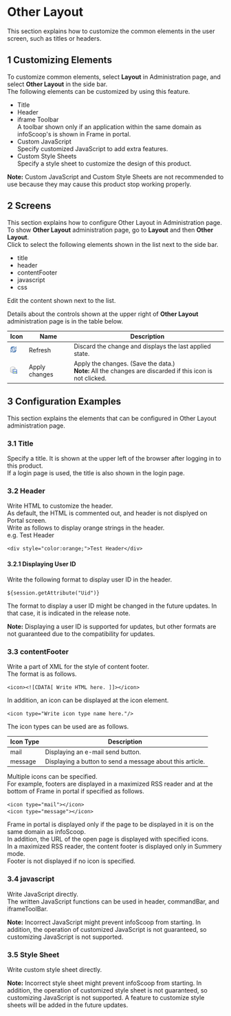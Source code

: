 # Other Layout

This section explains how to customize the common elements in the user screen, such as titles or headers.

## 1 Customizing Elements

To customize common elements, select **Layout** in Administration page, and select **Other Layout** in the side bar.  
The following elements can be customized by using this feature.

  * Title
  * Header
  * iframe Toolbar  
A toolbar shown only if an application within the same domain as infoScoop's is shown in Frame in portal.
  * Custom JavaScript  
Specify customized JavaScript to add extra features.
  * Custom Style Sheets  
Specify a style sheet to customize the design of this product.

**Note:** Custom JavaScript and Custom Style Sheets are not recommended to use
because they may cause this product stop working properly.

## 2 Screens

This section explains how to configure Other Layout in Administration page.  
To show **Other Layout** administration page, go to **Layout** and then **Other Layout**.  
Click to select the following elements shown in the list next to the side bar.

  * title
  * header
  * contentFooter
  * javascript
  * css

Edit the content shown next to the list.

Details about the controls shown at the upper right of **Other Layout**
administration page is in the table below.

<table>
    <thead>
        <tr>
            <th>Icon</th>
            <th>Name</th>
            <th>Description</th>
        </tr>
    </thead>
    <tbody>
	<tr>
    	<td><img src="../../images/refresh.gif"/></td>
        <td>Refresh</td>
        <td>Discard the change and displays the last applied state.</td>
    </tr>
	<tr>
    	<td><img src="../../images/apply_changes.gif"/></td>
        <td>Apply changes</td>
        <td>Apply the changes. (Save the data.)<br><b>Note:</b> All the changes are discarded if this icon is not clicked.</td>
    </tr>
    </tbody>
</table>

## 3 Configuration Examples

This section explains the elements that can be configured in Other Layout administration page.

### 3.1 Title

Specify a title. It is shown at the upper left of the browser after logging in to this product.  
If a login page is used, the title is also shown in the login page.

### 3.2 Header

Write HTML to customize the header.  
As default, the HTML is commented out, and header is not displyed on Portal screen.  
Write as follows to display orange strings in the header.  
e.g. Test Header

    <div style="color:orange;">Test Header</div>

#### 3.2.1 Displaying User ID

Write the following format to display user ID in the header.

    ${session.getAttribute("Uid")}

The format to display a user ID might be changed in the future updates. In that case, it is indicated in the release note.

**Note:** Displaying a user ID is supported for updates, but other formats are not guaranteed due to the compatibility for updates.

### 3.3 contentFooter

Write a part of XML for the style of content footer.  
The format is as follows.

    <icon><![CDATA[ Write HTML here. ]]></icon>

In addition, an icon can be displayed at the icon element.

    <icon type="Write icon type name here."/>

The icon types can be used are as follows.

<table>
    <thead>
	<tr>
    	<th>Icon Type</th>
        <th>Description</th>
    </tr>
    </thead>
    <tbody>
	<tr>
    	<td>mail</td>
        <td>Displaying an e-mail send button.</td>
    </tr>
	<tr>
    	<td>message</td>
        <td>Displaying a button to send a message about this article.</td>
    </tr>
    </tbody>
</table>

Multiple icons can be specified.  
For example, footers are displayed in a maximized RSS reader and at the bottom of Frame in portal if specified as follows.

    <icon type="mail"></icon>
    <icon type="message"></icon>

Frame in portal is displayed only if the page to be displayed in it is on the same domain as infoScoop.  
In addition, the URL of the open page is displayed with specified icons.  
In a maximized RSS reader, the content footer is displayed only in Summery mode.  
Footer is not displayed if no icon is specified.

### 3.4 javascript

Write JavaScript directly.  
The written JavaScript functions can be used in header, commandBar, and iframeToolBar.

**Note:** Incorrect JavaScript might prevent infoScoop from starting. In addition, the operation of customized JavaScript is not guaranteed, so customizing JavaScript is not supported.

### 3.5 Style Sheet

Write custom style sheet directly.

**Note:** Incorrect style sheet might prevent infoScoop from starting. In addition, the operation of customized style sheet is not guaranteed, so customizing JavaScript is not supported. A feature to customize style sheets will be added in the future updates.


